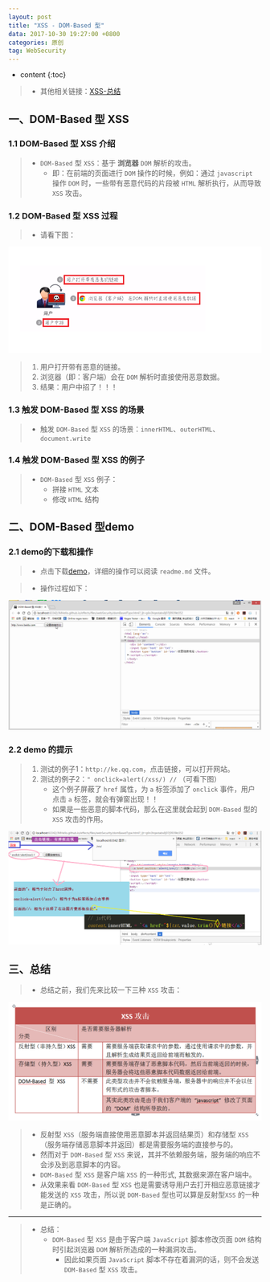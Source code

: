 ```yaml
---
layout: post
title: "XSS - DOM-Based 型"
data: 2017-10-30 19:27:00 +0800
categories: 原创
tag: WebSecurity
---
```

* content
{:toc}

> * 其他相关链接：[XSS-总结](http://www.jmazm.com/2017/10/31/XSS-inclustion/)

<!-- more -->

## 一、DOM-Based 型 XSS

### 1.1 DOM-Based 型 XSS 介绍

> * `DOM-Based` 型 `XSS`：基于 **浏览器** `DOM` 解析的攻击。
>   * 即：在前端的页面进行 `DOM` 操作的时候，例如：通过 `javascript` 操作 `DOM` 时，一些带有恶意代码的片段被 `HTML` 解析执行，从而导致 `XSS`  攻击。

### 1.2 DOM-Based 型 XSS 过程

> * 请看下图：

![demo](/styles/images/web/security/XSS/security-07.png)

> 1. 用户打开带有恶意的链接。
> 2. 浏览器（即：客户端）会在 `DOM` 解析时直接使用恶意数据。
> 3. 结果：用户中招了！！！
 
### 1.3 触发 DOM-Based 型 XSS 的场景

> * 触发 `DOM-Based` 型 `XSS` 的场景：`innerHTML`、`outerHTML`、`document.write`


### 1.4 触发 DOM-Based 型 XSS 的例子

> * `DOM-Based` 型 `XSS` 例子：
>   * 拼接 `HTML` 文本
>   * 修改 `HTML` 结构


## 二、DOM-Based 型demo

### 2.1 demo的下载和操作

> * 点击下载[demo](/effects/files/webSecurity/XSS/domBasedType.html)，详细的操作可以阅读 `readme.md` 文件。

> * 操作过程如下：

![demo](/effects/images/webSecurity/webSecurity-03.gif)

### 2.2 demo 的提示

> 1. 测试的例子1：`http://ke.qq.com`，点击链接，可以打开网站。
> 2. 测试的例子2：`" onclick=alert(/xss/) //` （可看下图）
>    * 这个例子屏蔽了 `href` 属性，为 `a` 标签添加了 `onclick` 事件，用户点击 `a` 标签，就会有弹窗出现！！
>    * 如果是一些恶意的脚本代码，那么在这里就会起到 `DOM-Based` 型的 `XSS` 攻击的作用。

![demo](/styles/images/web/security/XSS/security-08.png)

## 三、总结

> * 总结之前，我们先来比较一下三种 `XSS` 攻击：

![demo](/styles/images/web/security/XSS/security-06.png)

> * 反射型 `XSS`（服务端直接使用恶意脚本并返回结果页）和存储型 `XSS` （服务端存储恶意脚本并返回）都是需要服务端的直接参与的。
> * 然而对于 `DOM-Based` 型 `XSS` 来说，其并不依赖服务端，服务端的响应不会涉及到恶意脚本的内容。
> * `DOM-Based` 型 `XSS` 是客户端 `XSS` 的一种形式, 其数据来源在客户端中。
> * 从效果来看 `DOM-Based` 型 `XSS` 也是需要诱导用户去打开相应恶意链接才能发送的 `XSS` 攻击，所以说 `DOM-Based` 型也可以算是反射型`XSS` 的一种是正确的。

---

> * 总结：
>   * `DOM-Based` 型 `XSS` 是由于客户端 `JavaScript` 脚本修改页面 `DOM` 结构时引起浏览器 `DOM` 解析所造成的一种漏洞攻击。
>       * 因此如果页面 `JavaScript` 脚本不存在着漏洞的话，则不会发送 `DOM-Based` 型 `XSS` 攻击。

